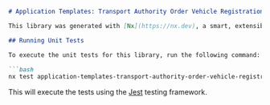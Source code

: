 ```markdown
# Application Templates: Transport Authority Order Vehicle Registration Certificate

This library was generated with [Nx](https://nx.dev), a smart, extensible build framework.

## Running Unit Tests

To execute the unit tests for this library, run the following command:

```bash
nx test application-templates-transport-authority-order-vehicle-registration-certificate
```

This will execute the tests using the [Jest](https://jestjs.io) testing framework.
```